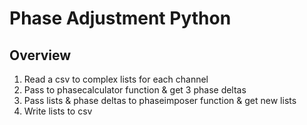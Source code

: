 # Phase Adjustment Python

## Overview

1. Read a csv to complex lists for each channel
2. Pass to phasecalculator function & get 3 phase deltas
3. Pass lists & phase deltas to phaseimposer function & get new lists
4. Write lists to csv

